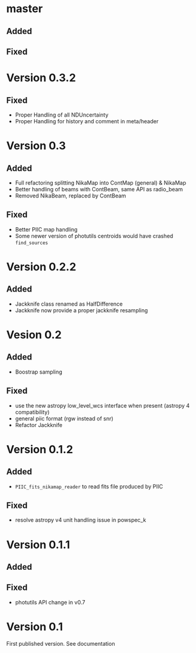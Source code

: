 master
=====

Added
-----

Fixed
-----

Version 0.3.2
=============

Fixed
-----

* Proper Handling of all NDUncertainty
* Proper Handling for history and comment in meta/header

Version 0.3
===========

Added
-----
* Full refactoring splitting NikaMap into ContMap (general) & NikaMap
* Better handling of beams with ContBeam, same API as radio_beam
* Removed NikaBeam, replaced by ContBeam

Fixed
-----
* Better PIIC map handling
* Some newer version of photutils centroids would have crashed `find_sources`

Version 0.2.2
=============

Added
-----
* Jackknife class renamed as HalfDifference
* Jackknife now provide a proper jackknife resampling

Vesion 0.2
==========
Added
-----
* Boostrap sampling

Fixed
-----
* use the new astropy low_level_wcs interface when present (astropy 4 compatibility)
* general piic format (rgw instead of snr)
* Refactor Jackknife

Version 0.1.2
=============

Added
-----
* `PIIC_fits_nikamap_reader` to read fits file produced by PIIC

Fixed
-----
* resolve astropy v4 unit handling issue in powspec_k

Version 0.1.1
=============

Added
-----

Fixed
-----
* photutils API change in v0.7



Version 0.1
===========

First published version. See documentation

